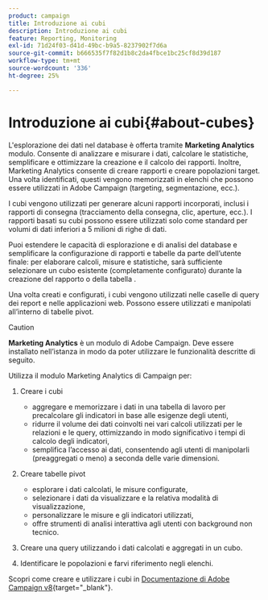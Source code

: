 ```yaml
---
product: campaign
title: Introduzione ai cubi
description: Introduzione ai cubi
feature: Reporting, Monitoring
exl-id: 71d24f03-d41d-49bc-b9a5-8237902f7d6a
source-git-commit: b666535f7f82d1b8c2da4fbce1bc25cf8d39d187
workflow-type: tm+mt
source-wordcount: '336'
ht-degree: 25%

---
```


# Introduzione ai cubi{#about-cubes}



L&#39;esplorazione dei dati nel database è offerta tramite **Marketing Analytics** modulo. Consente di analizzare e misurare i dati, calcolare le statistiche, semplificare e ottimizzare la creazione e il calcolo dei rapporti. Inoltre, Marketing Analytics consente di creare rapporti e creare popolazioni target. Una volta identificati, questi vengono memorizzati in elenchi che possono essere utilizzati in Adobe Campaign (targeting, segmentazione, ecc.).

I cubi vengono utilizzati per generare alcuni rapporti incorporati, inclusi i rapporti di consegna (tracciamento della consegna, clic, aperture, ecc.). I rapporti basati su cubi possono essere utilizzati solo come standard per volumi di dati inferiori a 5 milioni di righe di dati.

Puoi estendere le capacità di esplorazione e di analisi del database e semplificare la configurazione di rapporti e tabelle da parte dell’utente finale: per elaborare calcoli, misure e statistiche, sarà sufficiente selezionare un cubo esistente (completamente configurato) durante la creazione del rapporto o della tabella .

Una volta creati e configurati, i cubi vengono utilizzati nelle caselle di query dei report e nelle applicazioni web. Possono essere utilizzati e manipolati all’interno di tabelle pivot.

>[!CAUTION]
>
>**Marketing Analytics** è un modulo di Adobe Campaign. Deve essere installato nell’istanza in modo da poter utilizzare le funzionalità descritte di seguito.

Utilizza il modulo Marketing Analytics di Campaign per:

1. Creare i cubi

   * aggregare e memorizzare i dati in una tabella di lavoro per precalcolare gli indicatori in base alle esigenze degli utenti,
   * ridurre il volume dei dati coinvolti nei vari calcoli utilizzati per le relazioni e le query, ottimizzando in modo significativo i tempi di calcolo degli indicatori,
   * semplifica l’accesso ai dati, consentendo agli utenti di manipolarli (preaggregati o meno) a seconda delle varie dimensioni.

1. Creare tabelle pivot

   * esplorare i dati calcolati, le misure configurate,
   * selezionare i dati da visualizzare e la relativa modalità di visualizzazione,
   * personalizzare le misure e gli indicatori utilizzati,
   * offre strumenti di analisi interattiva agli utenti con background non tecnico.

1. Creare una query utilizzando i dati calcolati e aggregati in un cubo.
1. Identificare le popolazioni e farvi riferimento negli elenchi.

Scopri come creare e utilizzare i cubi in [Documentazione di Adobe Campaign v8](https://experienceleague.adobe.com/docs/campaign/campaign-v8/analytics/reports/cubes/gs-cubes.html?lang=it){target="_blank"}.
